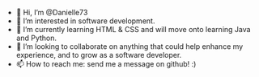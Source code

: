 - 👋 Hi, I’m @Danielle73
- 👀 I’m interested in software development.
- 🌱 I’m currently learning HTML & CSS and will move onto learning Java and Python. 
- 💞️ I’m looking to collaborate on anything that could help enhance my experience, and to grow as a software developer. 
- 📫 How to reach me: send me a message on github! :) 

<!---
Danielle73/Danielle73 is a ✨ special ✨ repository because its `README.md` (this file) appears on your GitHub profile.
You can click the Preview link to take a look at your changes.
--->
